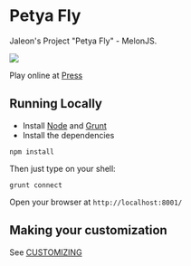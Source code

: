 Petya Fly
===========

Jaleon's Project "Petya Fly" - MelonJS.

![](https://imgur.com/a/B8SU0Zo)

Play online at [Press](https://dvdnyll.github.io/petya-fly/)

## Running Locally

- Install [Node](http://nodejs.org/download/) and [Grunt](http://gruntjs.com/)
- Install the dependencies

```
npm install
```

Then just type on your shell:

```
grunt connect
```

Open your browser at `http://localhost:8001/`

## Making your customization

See [CUSTOMIZING](https://github.com/dvdnyll/petya-fly/blob/master/CUSTOMIZING.md)
